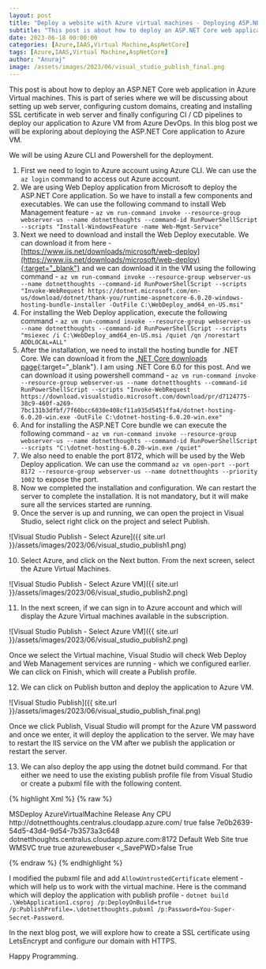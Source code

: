 ```yaml
---
layout: post
title: "Deploy a website with Azure virtual machines - Deploying ASP.NET Core application"
subtitle: "This post is about how to deploy an ASP.NET Core web application in Azure Virtual machines"
date: 2023-06-18 00:00:00
categories: [Azure,IAAS,Virtual Machine,AspNetCore]
tags: [Azure,IAAS,Virtual Machine,AspNetCore]
author: "Anuraj"
image: /assets/images/2023/06/visual_studio_publish_final.png
---
```


This post is about how to deploy an ASP.NET Core web application in Azure Virtual machines. This is part of series where we will be discussing about setting up web server, configuring custom domains, creating and installing SSL certificate in web server and finally configuring CI / CD pipelines to deploy our application to Azure VM from Azure DevOps. In this blog post we will be exploring about deploying the ASP.NET Core application to Azure VM.

We will be using Azure CLI and Powershell for the deployment.

1. First we need to login to Azure account using Azure CLI. We can use the `az login` command to access out Azure account.
2. We are using Web Deploy application from Microsoft to deploy the ASP.NET Core application. So we have to install a few components and executables. We can use the following command to install Web Management feature - `az vm run-command invoke --resource-group webserver-us --name dotnetthoughts --command-id RunPowerShellScript --scripts "Install-WindowsFeature -name Web-Mgmt-Service"`
3. Next we need to download and install the Web Deploy executable. We can download it from here - [https://www.iis.net/downloads/microsoft/web-deploy](https://www.iis.net/downloads/microsoft/web-deploy){:target="_blank"} and we can download it in the VM using the following command - `az vm run-command invoke --resource-group webserver-us --name dotnetthoughts --command-id RunPowerShellScript --scripts "Invoke-WebRequest https://dotnet.microsoft.com/en-us/download/dotnet/thank-you/runtime-aspnetcore-6.0.20-windows-hosting-bundle-installer -OutFile C:\WebDeploy_amd64_en-US.msi"`
4. For installing the Web Deploy application, execute the following command - `az vm run-command invoke --resource-group webserver-us --name dotnetthoughts --command-id RunPowerShellScript --scripts "msiexec /i C:\WebDeploy_amd64_en-US.msi /quiet /qn /norestart ADDLOCAL=ALL"`
5. After the installation, we need to install the hosting bundle for .NET Core. We can download it from the [.NET Core downloads page](https://dotnet.microsoft.com/en-us/download/dotnet/6.0){:target="_blank"}. I am using .NET Core 6.0 for this post. And we can download it using powershell command - `az vm run-command invoke --resource-group webserver-us --name dotnetthoughts --command-id RunPowerShellScript --scripts "Invoke-WebRequest https://download.visualstudio.microsoft.com/download/pr/d7124775-38c9-460f-a269-7bc131b3dfbf/7f60bcc6030e408cf11a935d5451ffa4/dotnet-hosting-6.0.20-win.exe -OutFile C:\dotnet-hosting-6.0.20-win.exe"`
6. And for installing the ASP.NET Core bundle we can execute the following command - `az vm run-command invoke --resource-group webserver-us --name dotnetthoughts --command-id RunPowerShellScript --scripts "C:\dotnet-hosting-6.0.20-win.exe /quiet"`
7. We also need to enable the port 8172, which will be used by the Web Deploy application. We can use the command `az vm open-port --port 8172 --resource-group webserver-us --name dotnetthoughts --priority 1002` to expose the port. 
8. Now we completed the installation and configuration. We can restart the server to complete the installation. It is not mandatory, but it will make sure all the services started are running.
9. Once the server is up and running, we can open the project in Visual Studio, select right click on the project and select Publish.

![Visual Studio Publish - Select Azure]({{ site.url }}/assets/images/2023/06/visual_studio_publish1.png)

10. Select Azure, and click on the Next button. From the next screen, select the Azure Virtual Machines.

![Visual Studio Publish - Select Azure VM]({{ site.url }}/assets/images/2023/06/visual_studio_publish2.png)

11. In the next screen, if we can sign in to Azure account and which will display the Azure Virtual machines available in the subscription.

![Visual Studio Publish - Select Azure VM]({{ site.url }}/assets/images/2023/06/visual_studio_publish2.png)

Once we select the Virtual machine, Visual Studio will check Web Deploy and Web Management services are running - which we configured earlier. We can click on Finish, which will create a Publish profile. 

12. We can click on Publish button and deploy the application to Azure VM.

![Visual Studio Publish]({{ site.url }}/assets/images/2023/06/visual_studio_publish_final.png)

Once we click Publish, Visual Studio will prompt for the Azure VM password and once we enter, it will deploy the application to the server. We may have to restart the IIS service on the VM after we publish the application or restart the server.

13. We can also deploy the app using the dotnet build command. For that either we need to use the existing publish profile file from Visual Studio or create a pubxml file with the following content.

{% highlight Xml %}
{% raw %}

<?xml version="1.0" encoding="utf-8"?>
<!--
This file is used by the publish/package process of your Web project. You can customize the behavior of this process
by editing this MSBuild file. In order to learn more about this please visit https://go.microsoft.com/fwlink/?LinkID=208121. 
-->
<Project>
	<PropertyGroup>
		<WebPublishMethod>MSDeploy</WebPublishMethod>
		<PublishProvider>AzureVirtualMachine</PublishProvider>
		<LastUsedBuildConfiguration>Release</LastUsedBuildConfiguration>
		<LastUsedPlatform>Any CPU</LastUsedPlatform>
		<SiteUrlToLaunchAfterPublish>http://dotnetthoughts.centralus.cloudapp.azure.com/</SiteUrlToLaunchAfterPublish>
		<LaunchSiteAfterPublish>true</LaunchSiteAfterPublish>
		<ExcludeApp_Data>false</ExcludeApp_Data>
		<ProjectGuid>7e0b2639-54d5-43d4-9d54-7b3573a3c648</ProjectGuid>
		<MSDeployServiceURL>dotnetthoughts.centralus.cloudapp.azure.com:8172</MSDeployServiceURL>
		<DeployIisAppPath>Default Web Site</DeployIisAppPath>
		<RemoteSitePhysicalPath />
		<SkipExtraFilesOnServer>true</SkipExtraFilesOnServer>
		<MSDeployPublishMethod>WMSVC</MSDeployPublishMethod>
		<EnableMSDeployBackup>true</EnableMSDeployBackup>
		<EnableMsDeployAppOffline>true</EnableMsDeployAppOffline>
		<UserName>azurewebuser</UserName>
		<_SavePWD>false</_SavePWD>
		<AllowUntrustedCertificate>True</AllowUntrustedCertificate>
	</PropertyGroup>
</Project>

{% endraw %}
{% endhighlight %}

I modified the pubxml file and add `AllowUntrustedCertificate` element - which will help us to work with the virtual machine. 
Here is the command which will deploy the application with publish profile - `dotnet build .\WebApplication1.csproj /p:DeployOnBuild=true /p:PublishProfile=.\dotnetthoughts.pubxml /p:Password=You-Super-Secret-Password`.

In the next blog post, we will explore how to create a SSL certificate using LetsEncrypt and configure our domain with HTTPS.

Happy Programming.